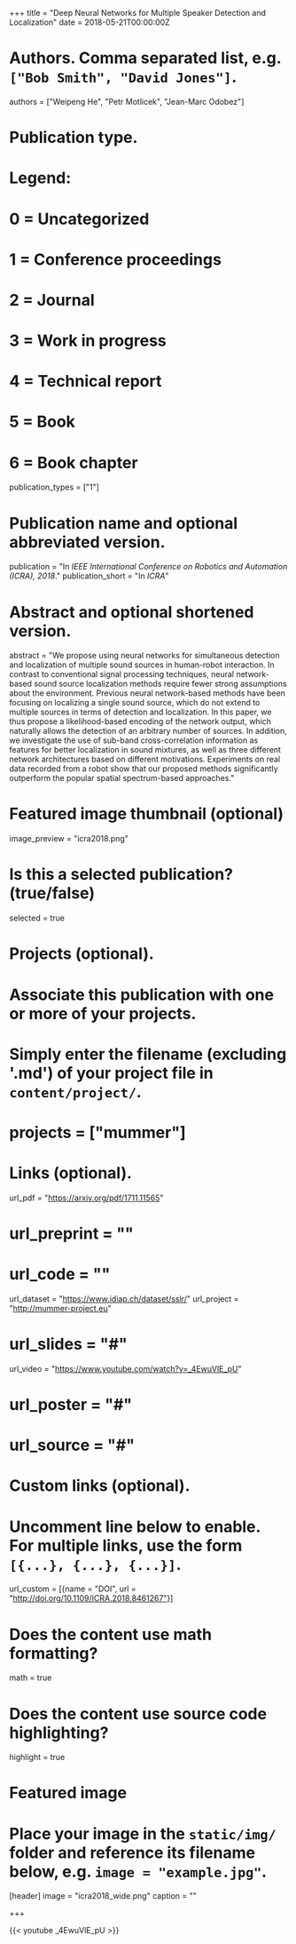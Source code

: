+++
title = "Deep Neural Networks for Multiple Speaker Detection and Localization"
date = 2018-05-21T00:00:00Z

# Authors. Comma separated list, e.g. `["Bob Smith", "David Jones"]`.
authors = ["Weipeng He", "Petr Motlicek", "Jean-Marc Odobez"]

# Publication type.
# Legend:
# 0 = Uncategorized
# 1 = Conference proceedings
# 2 = Journal
# 3 = Work in progress
# 4 = Technical report
# 5 = Book
# 6 = Book chapter
publication_types = ["1"]

# Publication name and optional abbreviated version.
publication = "In *IEEE International Conference on Robotics and Automation (ICRA), 2018*."
publication_short = "In *ICRA*"

# Abstract and optional shortened version.
abstract = "We propose using neural networks for simultaneous detection and localization of multiple sound sources in human-robot interaction. In contrast to conventional signal processing techniques, neural network-based sound source localization methods require fewer strong assumptions about the environment. Previous neural network-based methods have been focusing on localizing a single sound source, which do not extend to multiple sources in terms of detection and localization. In this paper, we thus propose a likelihood-based encoding of the network output, which naturally allows the detection of an arbitrary number of sources. In addition, we investigate the use of sub-band cross-correlation information as features for better localization in sound mixtures, as well as three different network architectures based on different motivations. Experiments on real data recorded from a robot show that our proposed methods significantly outperform the popular spatial spectrum-based approaches."

# Featured image thumbnail (optional)
image_preview = "icra2018.png"

# Is this a selected publication? (true/false)
selected = true

# Projects (optional).
#   Associate this publication with one or more of your projects.
#   Simply enter the filename (excluding '.md') of your project file in `content/project/`.
# projects = ["mummer"]

# Links (optional).
url_pdf = "https://arxiv.org/pdf/1711.11565"
# url_preprint = ""
# url_code = ""
url_dataset = "https://www.idiap.ch/dataset/sslr/"
url_project = "http://mummer-project.eu"
# url_slides = "#"
url_video = "https://www.youtube.com/watch?v=_4EwuVlE_pU"
# url_poster = "#"
# url_source = "#"

# Custom links (optional).
#   Uncomment line below to enable. For multiple links, use the form `[{...}, {...}, {...}]`.
url_custom = [{name = "DOI", url = "http://doi.org/10.1109/ICRA.2018.8461267"}]

# Does the content use math formatting?
math = true

# Does the content use source code highlighting?
highlight = true

# Featured image
# Place your image in the `static/img/` folder and reference its filename below, e.g. `image = "example.jpg"`.
[header]
image = "icra2018_wide.png"
caption = ""

+++

{{< youtube _4EwuVlE_pU >}}

